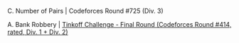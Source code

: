 C. Number of Pairs | Codeforces Round #725 (Div. 3)
 
A. Bank Robbery | [Tinkoff Challenge - Final Round (Codeforces Round #414, rated, Div. 1 + Div. 2)](https://codeforces.com/contest/794/problem/A)
